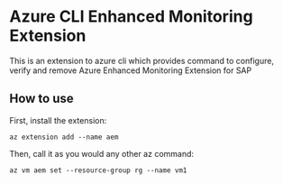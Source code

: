 # Azure CLI Enhanced Monitoring Extension #
This is an extension to azure cli which provides command to configure, verify and remove Azure Enhanced Monitoring Extension for SAP 

## How to use ##
First, install the extension:
```
az extension add --name aem
```

Then, call it as you would any other az command:
```
az vm aem set --resource-group rg --name vm1
```